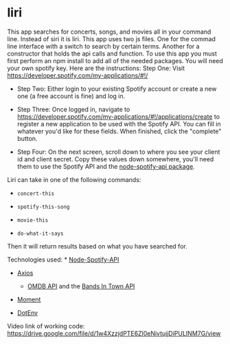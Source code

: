 # liri
This app searches for concerts, songs, and movies all in your command line. Instead of siri it is liri. This app uses two js files. One for the commad line interface with a switch to search by certain terms. Another for a constructor that holds the api calls and function. To use this app you must first perform an npm install to add all of the needed packages. You will need your own spotify key. Here are the instructions: Step One: Visit <https://developer.spotify.com/my-applications/#!/>

   * Step Two: Either login to your existing Spotify account or create a new one (a free account is fine) and log in.

   * Step Three: Once logged in, navigate to <https://developer.spotify.com/my-applications/#!/applications/create> to register a new application to be used with the Spotify API. You can fill in whatever you'd like for these fields. When finished, click the "complete" button.

   * Step Four: On the next screen, scroll down to where you see your client id and client secret. Copy these values down somewhere, you'll need them to use the Spotify API and the [node-spotify-api package](https://www.npmjs.com/package/node-spotify-api).

Liri can take in one of the following commands:

   * `concert-this`

   * `spotify-this-song`

   * `movie-this`

   * `do-what-it-says`

   Then it will return results based on what you have searched for. 

   Technologies used:
    * [Node-Spotify-API](https://www.npmjs.com/package/node-spotify-api)

   * [Axios](https://www.npmjs.com/package/axios)

     * [OMDB API](http://www.omdbapi.com) and the [Bands In Town API](http://www.artists.bandsintown.com/bandsintown-api)

   * [Moment](https://www.npmjs.com/package/moment)

   * [DotEnv](https://www.npmjs.com/package/dotenv)

   Video link of working code: https://drive.google.com/file/d/1w4XzzjdPTE6Zl0eNivtujjDiPULINM7G/view